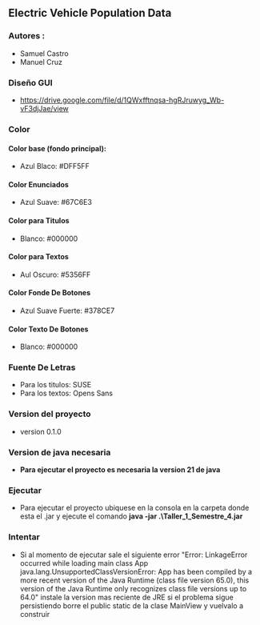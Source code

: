 ## Electric Vehicle Population Data

### Autores :
 + Samuel Castro 
 + Manuel Cruz 
 
 ### Diseño GUI
 + https://drive.google.com/file/d/1QWxfftnqsa-hgRJruwyg_Wb-vF3djJae/view
### Color
#### Color base (fondo principal):
- Azul Blaco: #DFF5FF
#### Color Enunciados
- Azul Suave: #67C6E3
#### Color para Titulos
- Blanco: #000000
#### Color para Textos
- Aul Oscuro: #5356FF
#### Color Fonde De Botones
- Azul Suave Fuerte: #378CE7
#### Color Texto De Botones
- Blanco: #000000
### Fuente De Letras
- Para los titulos: SUSE   
- Para los textos: Opens Sans

### Version del proyecto 
 + version 0.1.0

### Version de java necesaria
 + **Para ejecutar el proyecto es necesaria la version 21 de java**

### Ejecutar
 + Para ejecutar el proyecto ubiquese en la consola en la carpeta donde esta el .jar y ejecute el comando **java -jar .\Taller_1_Semestre_4.jar**

### Intentar
+ Si al momento de ejecutar sale el siguiente error "Error: LinkageError occurred while loading main class App
        java.lang.UnsupportedClassVersionError: App has been compiled by a more recent version of the Java Runtime (class file version 65.0), this version of the Java Runtime only recognizes class file versions up to 64.0"
        instale la version mas reciente de JRE si el problema sigue persistiendo borre el public static de la clase MainView y vuelvalo a construir
